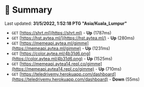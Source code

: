 # 📖 Summary
Last updated: **31/5/2022, 1:52:18 PTG "Asia/Kuala_Lumpur"**

- `GET` [https://shrt.ml](https://shrt.ml) - **Up** (1787ms)
- `GET` [https://hst.aytea.ml/](https://hst.aytea.ml/) - **Up** (280ms)
- `GET` [https://memeapi.aytea.ml/gimme](https://memeapi.aytea.ml/gimme) - **Up** (1231ms)
- `GET` [https://color.aytea.ml/4b31d6.png](https://color.aytea.ml/4b31d6.png) - **Up** (1525ms)
- `GET` [https://memeapi.aytea14.repl.co/gimme](https://memeapi.aytea14.repl.co/gimme) - **Up** (710ms)
- `GET` [https://teledrivemy.herokuapp.com/dashboard](https://teledrivemy.herokuapp.com/dashboard) - **Down** (55ms)

